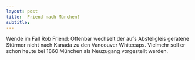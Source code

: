 ```yaml
---
layout: post
title:  Friend nach München?
subtitle:  
---
```


Wende im Fall Rob Friend: Offenbar wechselt der aufs Abstellgleis geratene Stürmer nicht nach Kanada zu den Vancouver Whitecaps. Vielmehr soll er schon heute bei 1860 München als Neuzugang vorgestellt werden. 


